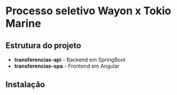 # Processo seletivo Wayon x Tokio Marine

## Estrutura do projeto
* **transferencias-api** - Backend em SpringBoot
* **transferencias-spa** - Frontend em Angular 

## Instalação